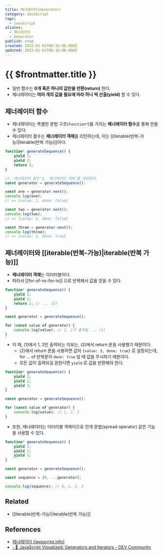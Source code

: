 ```yaml
---
title: 제너레이터(Generator)
category: JavaScript
tags:
  - javascript
aliases:
  - 제너레이터
  - Generator
publish: true
created: 2022-01-01T08:16:00.000Z
updated: 2022-01-01T08:16:00.000Z
---
```


# {{ $frontmatter.title }}

- 일반 함수는 **0개 혹은 하나의 값만을 반환(return)** 한다.
- 제너레이터는 **여러 개의 값을 필요에 따라 하나 씩 산출(yield)** 할 수 있다.

## 제너레이터 함수

- 제너레이터는 특별한 문법 구조(`function*`)를 가지는 **제너레이터 함수**를 통해 만들 수 있다.
- 제너레이터 함수는 **제너레이터 객체**를 리턴하는데, 이는 [[iterable(반복-가능)|iterable(반복 가능)]]이다.

```js
function* generateSequence() {
	yield 1;
	yield 2;
	return 3;
}

// '제너레이터 함수'는 '제너레이터 객체'를 생성한다.
const generator = generateSequence();

const one = generator.next();
console.log(one);
// => {value: 1, done: false}

const two = generator.next();
console.log(two);
// => {value: 2, done: false}

const three = generator.next();
console.log(three);
// => {value: 3, done: true}
```

## 제너레이터와 [[iterable(반복-가능)|iterable(반복 가능)]]

- **제너레이터 객체**는 이터러블이다.
- 따라서 [[for-of-vs-for-in]] 으로 반복해서 값을 얻을 수 있다.

```js
function* generateSequence() {
	yield 1;
	yield 2;
	return 3; // ... (2)
}

const generator = generateSequence();

for (const value of generator) {
	console.log(value); // 1, 2가 출력됨 ... (1)
}
```

- 이 때, (1)에서 1, 2만 출력되는 이유는, (2)에서 return 문을 사용했기 때문이다.
  - (2)에서 return 문을 사용하면 값이 `{value: 3, done: true}` 로 설정되는데, for ... of 반복문이 `done: true` 일 때 값을 무시하기 때문이다.
  - 모든 값이 출력되길 원한다면 `yield` 로 값을 반환해야 한다.

```js
function* generateSequence() {
	yield 1;
	yield 2;
	yield 3;
}

const generator = generateSequence();

for (const value of generator) {
	console.log(value); // 1, 2, 3
}
```

- 또한, 제너레이터는 이터러블 객체이므로 전개 문법(spread operator) 같은 기능을 사용할 수 있다.

```js
function* generateSequence() {
	yield 1;
	yield 2;
	yield 3;
}

const generator = generateSequence();

const sequence = [0, ...generator];

console.log(sequence); // 0, 1, 2, 3
```

## Related

- [[iterable(반복-가능)|iterable(반복 가능)]]

## References

- [제너레이터 (javascript.info)](https://ko.javascript.info/generators)
- [💡🎁 JavaScript Visualized: Generators and Iterators - DEV Community](https://dev.to/lydiahallie/javascript-visualized-generators-and-iterators-e36)
